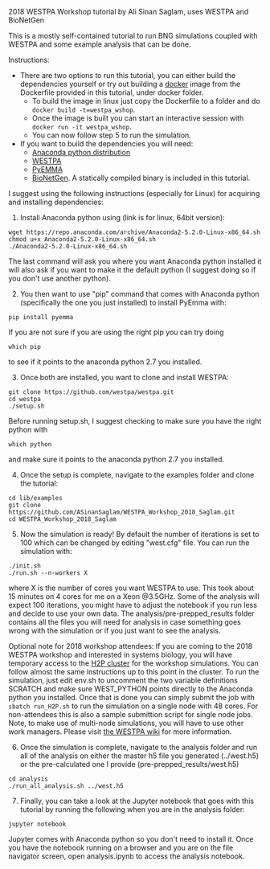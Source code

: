 2018 WESTPA Workshop tutorial by Ali Sinan Saglam, uses WESTPA and BioNetGen

This is a mostly self-contained tutorial to run BNG simulations coupled with WESTPA and some example analysis that can be done.

Instructions: 
* There are two options to run this tutorial, you can either build the dependencies yourself or try out building a [docker](https://www.docker.com/) image from the Dockerfile provided in this tutorial, under docker folder. 
  * To build the image in linux just copy the Dockerfile to a folder and do ```docker build -t=westpa_wshop```. 
  * Once the image is built you can start an interactive session with ```docker run -it westpa_wshop```.
  * You can now follow step 5 to run the simulation. 
* If you want to build the dependencies you will need:
  * [Anaconda python distribution](https://www.anaconda.com/download/)
  * [WESTPA](https://github.com/westpa/westpa)
  * [PyEMMA](http://emma-project.org/latest/INSTALL.html)
  * [BioNetGen](https://www.csb.pitt.edu/Faculty/Faeder/?page_id=409). A statically compiled binary is included in this tutorial.
  
I suggest using the following instructions (especially for Linux) for acquiring and installing dependencies: 

1. Install Anaconda python using (link is for linux, 64bit version):
```
wget https://repo.anaconda.com/archive/Anaconda2-5.2.0-Linux-x86_64.sh
chmod u+x Anaconda2-5.2.0-Linux-x86_64.sh
./Anaconda2-5.2.0-Linux-x86_64.sh
```
The last command will ask you where you want Anaconda python installed it will also ask if you want to make it the default python (I suggest doing so if you don't use another python). 

2. You then want to use "pip" command that comes with Anaconda python (specifically the one you just installed) to install PyEmma with:
```
pip install pyemma
```
If you are not sure if you are using the right pip you can try doing
```
which pip
```
to see if it points to the anaconda python 2.7 you installed.

3. Once both are installed, you want to clone and install WESTPA:
```
git clone https://github.com/westpa/westpa.git
cd westpa
./setup.sh
```
Before running setup.sh, I suggest checking to make sure you have the right python with
```
which python
```
and make sure it points to the anaconda python 2.7 you installed.

4. Once the setup is complete, navigate to the examples folder and clone the tutorial:
```
cd lib/examples
git clone https://github.com/ASinanSaglam/WESTPA_Workshop_2018_Saglam.git
cd WESTPA_Workshop_2018_Saglam
```

5. Now the simulation is ready! By default the number of iterations is set to 100 which can be changed by editing "west.cfg" file. You can run the simulation with:
```
./init.sh
./run.sh --n-workers X
```
where X is the number of cores you want WESTPA to use. This took about 15 minutes on 4 cores for me on a Xeon @3.5GHz. Some of the analysis will expect 100 iterations, you might have to adjust the notebook if you run less and decide to use your own data. The analysis/pre-prepped_results folder contains all the files you will need for analysis in case something goes wrong with the simulation or if you just want to see the analysis.

Optional note for 2018 workshop attendees: If you are coming to the 2018 WESTPA workshop and interested in systems biology, you will have temporary access to the [H2P cluster](https://crc.pitt.edu/h2p) for the workshop simulations. You can follow almost the same instructions up to this point in the cluster. To run the simulation, just edit env.sh to uncomment the two variable definitions SCRATCH and make sure WEST_PYTHON points directly to the Anaconda python you installed. Once that is done you can simply submit the job with ```sbatch run_H2P.sh``` to run the simulation on a single node with 48 cores. For non-attendees this is also a sample submittion script for single node jobs. Note, to make use of multi-node simulations, you will have to use other work managers. Please visit [the WESTPA wiki](https://github.com/westpa/westpa/wiki/Running-WESTPA-in-a-multi-node-environment) for more information. 

6. Once the simulation is complete, navigate to the analysis folder and run all of the analysis on either the master h5 file you generated (../west.h5) or the pre-calculated one I provide (pre-prepped_results/west.h5)
```
cd analysis
./run_all_analysis.sh ../west.h5
```

7. Finally, you can take a look at the Jupyter notebook that goes with this tutorial by running the following when you are in the analysis folder:
```
jupyter notebook
```
Jupyter comes with Anaconda python so you don't need to install it. Once you have the notebook running on a browser and you are on the file navigator screen, open analysis.ipynb to access the analysis notebook.
